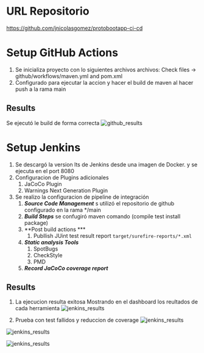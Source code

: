 # URL Repositorio
https://github.com/jnicolasgomez/protobootapp-ci-cd
# Setup GitHub Actions
1. Se inicializa proyecto con lo siguientes archivos archivos: Check files -> github/workflows/maven.yml and pom.xml
3.  Configurado para ejecutar la accion y hacer el build de maven al hacer push a la rama main
## Results
Se ejecutó le build de forma correcta
![github_results](https://github.com/jnicolasgomez/protobootapp-ci-cd/tree/main/images/images/github_results.png)
# Setup Jenkins
1. Se descargó la version lts de Jenkins desde una imagen de Docker. y se ejecuta en el port 8080
2. Configuracion de Plugins adicionales
    1. JaCoCo Plugin
    2. Warnings Next Generation Plugin
3.  Se realizo la configuracion de pipeline de integración
    1. ***Source Code Management*** s utilizó el repositorio de github configurado en la rama  */main
    2. ***Build Steps*** se confugiró maven comando (compile test install package)
    3. **Post build actions ***
        1. Publlish JUint test result report
           ```target/surefire-reports/*.xml```
    4. ***Static analysis Tools***
        1. SpotBugs
        2. CheckStyle
        3. PMD
    5. ***Record JaCoCo coverage report***

## Results
1. La ejecucion resulta exitosa Mostrando en el dashboard los reultados de cada herramienta
   ![jenkins_results](https://github.com/jnicolasgomez/protobootapp-ci-cd/tree/main/images/jenkins_results_2.png)

2. Prueba con test fallidos y reduccion de coverage
   ![jenkins_results](https://github.com/jnicolasgomez/protobootapp-ci-cd/tree/main/images/jenkins_results_3.png)

![jenkins_results](https://github.com/jnicolasgomez/protobootapp-ci-cd/tree/main/images/jenkins_results_4.png)

![jenkins_results](https://github.com/jnicolasgomez/protobootapp-ci-cd/tree/main/images/jenkins_results_5.png)